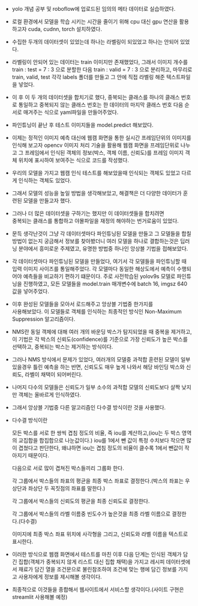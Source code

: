 - yolo 개념 공부 및 roboflow에 업로드된 임의의 메타 데이터로 실습하였다.

- 로컬 환경에서 모델을 학습 시키는 시간을 줄이기 위해 cpu 대신 gpu 연산을 
  활용하고자 cuda, cudnn, torch 설치하였다.

- 수집한 두개의 데이터셋이 있었는데 하나는 라벨링이 되있었고 하나는 안되어 
  있었다.

- 라벨링이 안되어 있는 데이터는 train 이미지만 존재했었다, 그래서 이미지 
  개수를 train : test = 7 : 3 으로 분할한 다음
  train : valid = 7 : 3 으로 분리하고, 마무리로 train, valid, test 각각 labels 폴더를 만들고 그 안에 직접 라벨링 해준 텍스트파일을 넣었다.

- 이 후 이 두 개의 데이터셋을 합치기로 했다, 중복되는 클래스를 하나의 
  클래스 번호로 통일하고
  중복되지 않는 클래스 번호는 한 데이터의 마지막 클래스 번호 다음 순서로 매겨주는 식으로 yaml파일을 만들어주었다.

- 파인튜닝이 끝난 후 테스트 이미지들을 model.predict 해보았다.

- 이제는 정적인 이미지 예측 대신에 웹캠 화면을 통한 실시간 프레임단위의 
  이미지를 인식해 보고자
  opencv 이미지 처리 기술을 활용해 웹캠 화면을 프레임단위로 나누고 그 프레임에서 인식된 객체의 정보(박스, 객체 이름, 신뢰도)를
  프레임 이미지 객체 위치에 표시하여 보여주는 식으로 코드를 작성했다.

- 우리의 모델을 가지고 웹캠 인식 테스트를 해보았을때 인식되는 객체도 있었고 
  다르게 인식하는 객체도 있었다.

- 그래서 모델의 성능을 높일 방법을 생각해보았고, 해결책은 더 다양한 
  데이터가 훈련된 모델을 만들고자 했다.

- 그러나 더 많은 데이터셋을 구하기는 했지만 이 데이터셋들을 합치려면   
  중복되는 클래스를 통합하고 야몰파일을 재정의 해야하는 번거로움이 있었다.

- 문득 생각난것이 그냥 각 데이터셋마다 파인튜닝된 모델을 만들고 그 모델들을 
  합칠 방법이 없는지 궁금해서 정보를 찾아봤더니
  여러 모델을 하나로 결합하는것은 딥러닝 분야에서 흥미로운 주제였고, 유명한 방법중 하나인 앙상블 기법을 접해보았다.

- 각 데이터셋마다 파인튜닝된 모델을 만들었다, 여기서 각 모델들을 파인튜닝할 
  때 입력 이미지 사이즈를 통일해주었다.
  각 모델마다 동일한 해상도에서 예측이 수행되어야 예측들을 비교하기 편하기 떄문이다.
  주로 사전학습된 yolov9s 모델로 파인튜닝을 진행하였고, 모든 모델들을 model.train 매개변수에 batch 16, imgsz 640 값을 넣어주었다.

- 이후 완성된 모델들을 모아서 로드해주고 앙상블 기법중 한가지를   
  사용해보았다.
  이 모델들로 객체를 인식하는 최종적인 방식인 Non-Maximum Suppression 알고리즘이다.

- NMS란
  동일 객체에 대해 여러 개의 바운딩 박스가 탐지되었을 때 중복을 제거하고, 이 기법은 각 박스의 신뢰도(confidence)를 기준으로 가장 신뢰도가 높은 박스를 선택하고, 중복되는 박스는 제거하는 방식이다.

- 그러나 NMS 방식에서 문제가 있었다, 여러개의 모델중 과적합 훈련된 모델이 
  일부 있을경우 틀린 예측을 하는 반면, 신뢰도도 매우 높게 나와서
  해당 바인딩 박스와 신뢰도, 라벨이 채택이 되어버린다.

- 나머지 다수의 모델들은 신뢰도가 일부 소수의 과적합 모델의 신뢰도보다 살짝 
  낮지만 객체는 올바르게 인식하였다.

- 그래서 앙상블 기법중 다른 알고리즘인 다수결 방식이란 것을 사용했다.

- 다수결 방식이란
  
  모든 박스를 서로 한 쌍씩 겹침 정도의 비율, 즉 iou를 계산하고,(iou는 두 박스 영역의 교집합을 합집합으로 나눈값이다.) iou를 1에서 뺀 값이 특정 수치보다 작으면 많이 겹쳤다고 판단한다, 왜냐하면 iou는 겹침 정도의 비율이 클수록 1에서 뺀값이 작아지기 때문이다.

  다음으로 서로 많이 겹쳐진 박스들끼리 그룹화 한다.

  각 그룹에서 박스들의 좌표의 평균을 최종 박스 좌표로 결정한다.(박스의 좌표는 우상단과 좌상단 두 꼭짓점의 좌표를 말한다.)

  각 그룹에서 박스들의 신뢰도의 평균을 최종 신뢰도로 결정한다.

  각 그룹에서 박스들의 라벨 이름중 빈도수가 높은것을 최종 라벨 이름으로 결정한다.(다수결)

  이미지에 최종 박스 좌표 위치에 사각형을 그리고, 신뢰도와 라벨 이름을 텍스트로 표시한다.

- 이러한 방식으로 웹캠 화면에서 테스트를 마친 이후 다음 단계는 인식된 
  객체가 담긴 집합(객체가 중복되지 않게 리스트 대신 집합 채택)을 가지고 레시피 데이터셋에서 재료가 담긴 열을 조건문으로 불린참조하여 조건에 맞는 행에 담긴 정보를 가지고 사용자에게 정보를 제시해볼 생각이다.

- 최종적으로 이것들을 종합해서 웹사이트에서 서비스할 생각이다.(사이트 
  구현은 streamlit 사용해볼 예정)